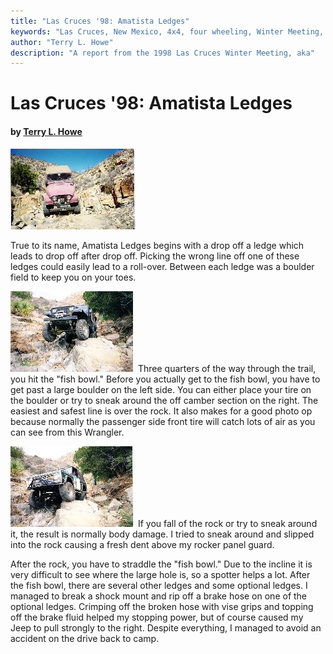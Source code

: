 ```yaml
---
title: "Las Cruces '98: Amatista Ledges"
keywords: "Las Cruces, New Mexico, 4x4, four wheeling, Winter Meeting, 1998, Chile Challenge, Guardian, Wolf Run, Gauntlet, Tabasco Twister, Amatista Ledges, Jeep, Toyota, Ford, Bronco, CJ, Wrangler, Kronos"
author: "Terry L. Howe"
description: "A report from the 1998 Las Cruces Winter Meeting, aka"
---
```


# Las Cruces '98: Amatista Ledges

#### by [Terry L. Howe](mailto:txh3202@worldnet.att.net)

[![Terry dropping off one of the ledges](lc981_.jpg)](lc981.jpg)

True to its name, Amatista Ledges begins with a drop off
a ledge which leads to drop off after drop off.
Picking the wrong line off one of these ledges could easily
lead to a roll-over.  Between each ledge was a boulder field
to keep you on your toes.

[![Wrangler on the rock](lc983_.jpg)](lc983.jpg)
Three quarters of the way through the trail, you hit the "fish bowl."
Before you actually get to the fish bowl, you have to get past a large
boulder on the left side.  You can either place your tire on the
boulder or try to sneak around the off camber section on the right.
The easiest and safest line is over the rock.  It also makes for
a good photo op because normally the passenger side front tire will
catch lots of air as you can see from this Wrangler.

[![Dave Vest on the rock](lc982_.jpg)](lc982.jpg)
If you fall of the rock or try to sneak around it, the result is
normally body damage.  I tried to sneak around and slipped into the
rock causing a fresh dent above my rocker panel guard.

After the rock, you have to straddle the "fish bowl."  Due to the
incline it is very difficult to see where the large hole is, so
a spotter helps a lot.   After the fish bowl, there are several other
ledges and some optional ledges.  I managed to break a shock mount
and rip off a brake hose on one of the optional ledges.  Crimping
off the broken hose with vise grips and topping off the brake fluid
helped my stopping power, but of course caused my Jeep to pull
strongly to the right.  Despite everything, I managed to avoid an
accident on the drive back to camp.